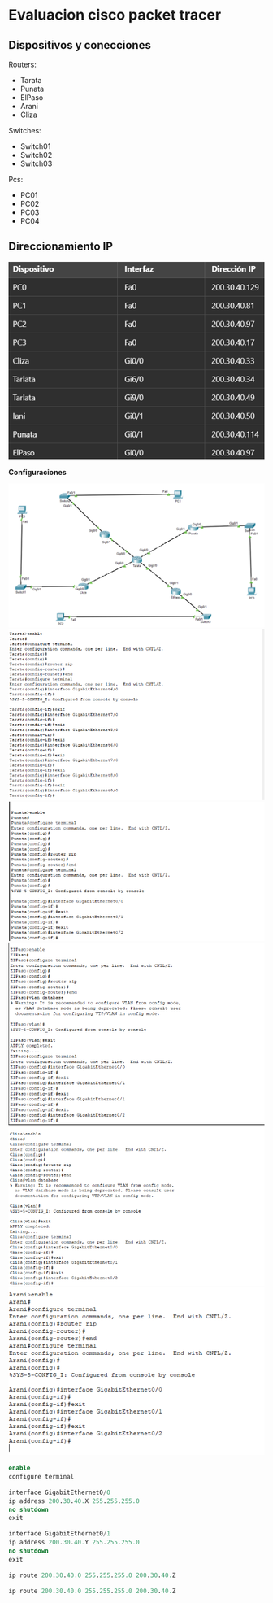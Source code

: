 # Evaluacion cisco packet tracer

## Dispositivos y conecciones

Routers:
- Tarata
- Punata
- ElPaso
- Arani
- Cliza

Switches:
- Switch01
- Switch02
- Switch03

Pcs:
- PC01
- PC02
- PC03
- PC04

## Direccionamiento IP

![Imagen de ejemplo](i7.png)

**Configuraciones**

![Imagen de ejemplo](i1.png)
![Imagen de ejemplo](i2.png)
![Imagen de ejemplo](i3.png)
![Imagen de ejemplo](i4.png)
![Imagen de ejemplo](i5.png)
![Imagen de ejemplo](i6.png)

~~~sql
enable
configure terminal
~~~

~~~sql
interface GigabitEthernet0/0
ip address 200.30.40.X 255.255.255.0
no shutdown
exit
~~~

~~~sql
interface GigabitEthernet0/1
ip address 200.30.40.Y 255.255.255.0
no shutdown
exit
~~~

~~~sql
ip route 200.30.40.0 255.255.255.0 200.30.40.Z
~~~

~~~sql
ip route 200.30.40.0 255.255.255.0 200.30.40.Z
~~~
